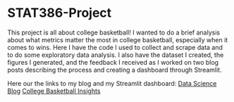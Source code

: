 # STAT386-Project

This project is all about college basketball! I wanted to do a brief analysis about what metrics matter the most in college basketball, especially when it comes to wins. Here I have the code I used to collect and scrape data and to do some exploratory data analysis. I also have the dataset I created, the figures I generated, and the feedback I received as I worked on two blog posts describing the process and creating a dashboard through Streamlit.

Here our the links to my blog and my Streamlit dashboard:
[Data Science Blog](https://mattlindeman.github.io)
[College Basketball Insights](https://collegebasketballinsights.streamlit.app)
